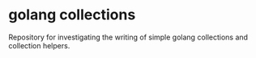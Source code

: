 # golang collections

Repository for investigating the writing of simple golang collections
and collection helpers.
